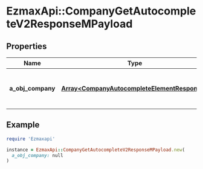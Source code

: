 # EzmaxApi::CompanyGetAutocompleteV2ResponseMPayload

## Properties

| Name | Type | Description | Notes |
| ---- | ---- | ----------- | ----- |
| **a_obj_company** | [**Array&lt;CompanyAutocompleteElementResponse&gt;**](CompanyAutocompleteElementResponse.md) | An array of Company autocomplete element response. | [optional] |

## Example

```ruby
require 'Ezmaxapi'

instance = EzmaxApi::CompanyGetAutocompleteV2ResponseMPayload.new(
  a_obj_company: null
)
```


